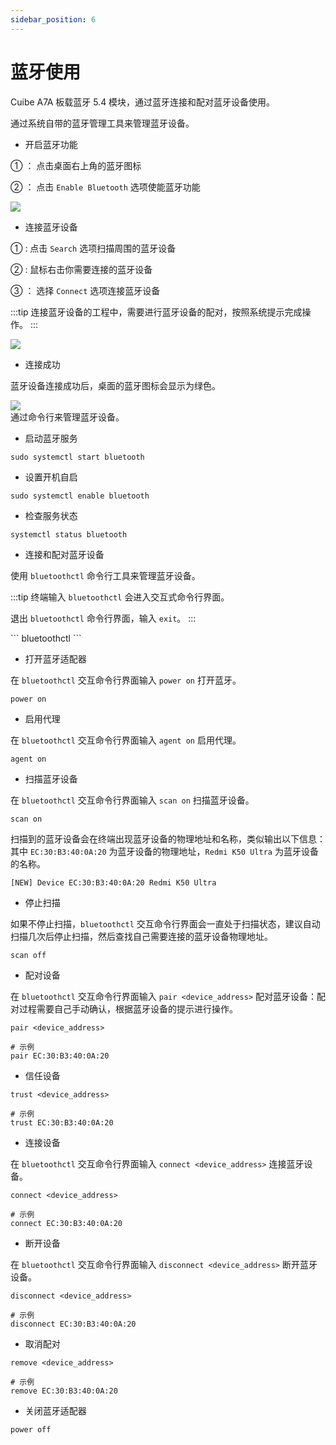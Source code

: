 ```yaml
---
sidebar_position: 6
---
```


# 蓝牙使用

Cuibe A7A 板载蓝牙 5.4 模块，通过蓝牙连接和配对蓝牙设备使用。

<Tabs queryString="interface-mode">
<TabItem value="图形界面">
通过系统自带的蓝牙管理工具来管理蓝牙设备。

- 开启蓝牙功能

① ： 点击桌面右上角的蓝牙图标

② ： 点击 `Enable Bluetooth` 选项使能蓝牙功能

<div style={{textAlign: 'center'}}>
    <img src="/img/cubie/a7a/a7a-blue-01.webp" style={{width: '100%', maxWidth: '1200px'}} />
</div>

- 连接蓝牙设备

① : 点击 `Search` 选项扫描周围的蓝牙设备

② : 鼠标右击你需要连接的蓝牙设备

③ ： 选择 `Connect` 选项连接蓝牙设备

:::tip
连接蓝牙设备的工程中，需要进行蓝牙设备的配对，按照系统提示完成操作。
:::

<div style={{textAlign: 'center'}}>
    <img src="/img/cubie/a7a/a7a-blue-02.webp" style={{width: '100%', maxWidth: '1200px'}} />
</div>

- 连接成功

蓝牙设备连接成功后，桌面的蓝牙图标会显示为绿色。

<div style={{textAlign: 'center'}}>
    <img src="/img/cubie/a7a/a7a-blue-03.webp" style={{width: '100%', maxWidth: '1200px'}} />
</div>
</TabItem>

<TabItem value="命令行模式">
通过命令行来管理蓝牙设备。

- 启动蓝牙服务
  <NewCodeBlock tip="radxa@cubie-a7a$" type="device">

```
sudo systemctl start bluetooth
```

</NewCodeBlock>

- 设置开机自启
  <NewCodeBlock tip="radxa@cubie-a7a$" type="device">

```
sudo systemctl enable bluetooth
```

</NewCodeBlock>

- 检查服务状态
  <NewCodeBlock tip="radxa@cubie-a7a$" type="device">

```
systemctl status bluetooth
```

</NewCodeBlock>

- 连接和配对蓝牙设备

使用 `bluetoothctl` 命令行工具来管理蓝牙设备。

:::tip
终端输入 `bluetoothctl` 会进入交互式命令行界面。

退出 `bluetoothctl` 命令行界面，输入 `exit`。
:::

<NewCodeBlock tip="radxa@cubie-a7a$" type="device">
```
bluetoothctl
```
</NewCodeBlock>

- 打开蓝牙适配器

在 `bluetoothctl` 交互命令行界面输入 `power on` 打开蓝牙。
<NewCodeBlock tip="radxa@cubie-a7a$" type="device">

```
power on
```

</NewCodeBlock>

- 启用代理

在 `bluetoothctl` 交互命令行界面输入 `agent on` 启用代理。
<NewCodeBlock tip="radxa@cubie-a7a$" type="device">

```
agent on
```

</NewCodeBlock>

- 扫描蓝牙设备

在 `bluetoothctl` 交互命令行界面输入 `scan on` 扫描蓝牙设备。
<NewCodeBlock tip="radxa@cubie-a7a$" type="device">

```
scan on
```

</NewCodeBlock>

扫描到的蓝牙设备会在终端出现蓝牙设备的物理地址和名称，类似输出以下信息：其中 `EC:30:B3:40:0A:20` 为蓝牙设备的物理地址，`Redmi K50 Ultra` 为蓝牙设备的名称。

```
[NEW] Device EC:30:B3:40:0A:20 Redmi K50 Ultra
```

- 停止扫描

如果不停止扫描，`bluetoothctl` 交互命令行界面会一直处于扫描状态，建议自动扫描几次后停止扫描，然后查找自己需要连接的蓝牙设备物理地址。
<NewCodeBlock tip="radxa@cubie-a7a$" type="device">

```
scan off
```

</NewCodeBlock>

- 配对设备

在 `bluetoothctl` 交互命令行界面输入 `pair <device_address>` 配对蓝牙设备：配对过程需要自己手动确认，根据蓝牙设备的提示进行操作。
<NewCodeBlock tip="radxa@cubie-a7a$" type="device">

```
pair <device_address>

# 示例
pair EC:30:B3:40:0A:20
```

</NewCodeBlock>

- 信任设备
  <NewCodeBlock tip="radxa@cubie-a7a$" type="device">

```
trust <device_address>

# 示例
trust EC:30:B3:40:0A:20
```

</NewCodeBlock>

- 连接设备

在 `bluetoothctl` 交互命令行界面输入 `connect <device_address>` 连接蓝牙设备。
<NewCodeBlock tip="radxa@cubie-a7a$" type="device">

```
connect <device_address>

# 示例
connect EC:30:B3:40:0A:20
```

</NewCodeBlock>

- 断开设备

在 `bluetoothctl` 交互命令行界面输入 `disconnect <device_address>` 断开蓝牙设备。
<NewCodeBlock tip="radxa@cubie-a7a$" type="device">

```
disconnect <device_address>

# 示例
disconnect EC:30:B3:40:0A:20
```

</NewCodeBlock>

- 取消配对
  <NewCodeBlock tip="radxa@cubie-a7a$" type="device">

```
remove <device_address>

# 示例
remove EC:30:B3:40:0A:20
```

</NewCodeBlock>

- 关闭蓝牙适配器
  <NewCodeBlock tip="radxa@cubie-a7a$" type="device">

```
power off
```

</NewCodeBlock>

</TabItem>

</Tabs>
